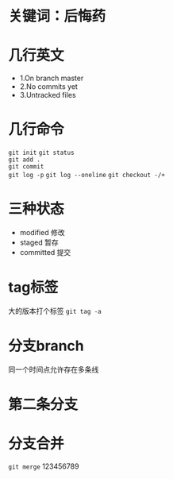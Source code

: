 # 关键词：后悔药

# 几行英文
- 1.On branch master
- 2.No commits yet
- 3.Untracked files

# 几行命令
`git init` 
`git status`  
`git add .`  
`git commit`  
`git log -p`
`git log --oneline`
`git checkout -/+`

# 三种状态
- modified 修改
- staged 暂存
- committed 提交

# tag标签 
大的版本打个标签
`git tag -a`

# 分支branch
同一个时间点允许存在多条线


# 第二条分支

# 分支合并
`git merge`
123456789
